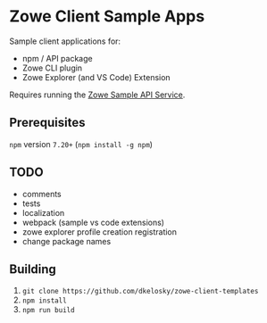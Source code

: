 # Zowe Client Sample Apps

Sample client applications for:

* npm / API package
* Zowe CLI plugin
* Zowe Explorer (and VS Code) Extension

Requires running the [Zowe Sample API Service](https://github.com/zowe/sample-spring-boot-api-service/tree/master/zowe-rest-api-sample-spring#zowe-sample-api-service).

## Prerequisites

`npm` version `7.20+` (`npm install -g npm`)

## TODO

* comments
* tests
* localization
* webpack (sample vs code extensions)
* zowe explorer profile creation registration
* change package names

## Building

1. `git clone https://github.com/dkelosky/zowe-client-templates`
2. `npm install`
3. `npm run build`
